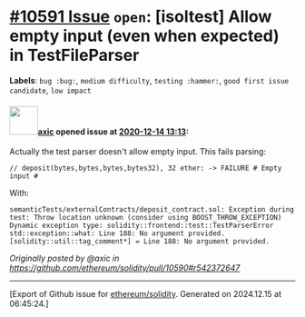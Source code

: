 # [\#10591 Issue](https://github.com/ethereum/solidity/issues/10591) `open`: [isoltest] Allow empty input (even when expected) in TestFileParser
**Labels**: `bug :bug:`, `medium difficulty`, `testing :hammer:`, `good first issue candidate`, `low impact`


#### <img src="https://avatars.githubusercontent.com/u/20340?v=4" width="50">[axic](https://github.com/axic) opened issue at [2020-12-14 13:13](https://github.com/ethereum/solidity/issues/10591):

Actually the test parser doesn't allow empty input. This fails parsing:
```
// deposit(bytes,bytes,bytes,bytes32), 32 ether: -> FAILURE # Empty input #
```

With:
```
semanticTests/externalContracts/deposit_contract.sol: Exception during test: Throw location unknown (consider using BOOST_THROW_EXCEPTION)
Dynamic exception type: solidity::frontend::test::TestParserError
std::exception::what: Line 188: No argument provided.
[solidity::util::tag_comment*] = Line 188: No argument provided.
```

_Originally posted by @axic in https://github.com/ethereum/solidity/pull/10590#r542372647_




-------------------------------------------------------------------------------



[Export of Github issue for [ethereum/solidity](https://github.com/ethereum/solidity). Generated on 2024.12.15 at 06:45:24.]
